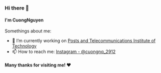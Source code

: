 ### Hi there 👋
<h4>I'm CuongNguyen</h4>

Somethings about me:

- 🔭 I’m currently working on [Posts and Telecommunications Institute of Technology](https://portal.ptit.edu.vn)
- 📫 How to reach me: [Instagram - @cuongnq_2912](https://www.instagram.com/cuongnq_2912)

<h4>Many thanks for visiting me! ❤️</h4> 
